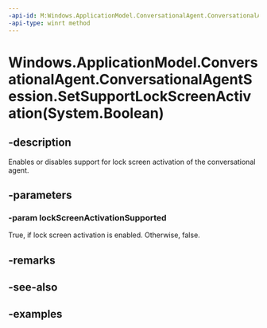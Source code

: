 ```yaml
---
-api-id: M:Windows.ApplicationModel.ConversationalAgent.ConversationalAgentSession.SetSupportLockScreenActivation(System.Boolean)
-api-type: winrt method
---
```


# Windows.ApplicationModel.ConversationalAgent.ConversationalAgentSession.SetSupportLockScreenActivation(System.Boolean)

<!--
public void SetSupportLockScreenActivation (bool lockScreenActivationSupported);
-->

## -description

Enables or disables support for lock screen activation of the conversational agent.

## -parameters

### -param lockScreenActivationSupported

True, if lock screen activation is enabled. Otherwise, false.

## -remarks

## -see-also

## -examples
